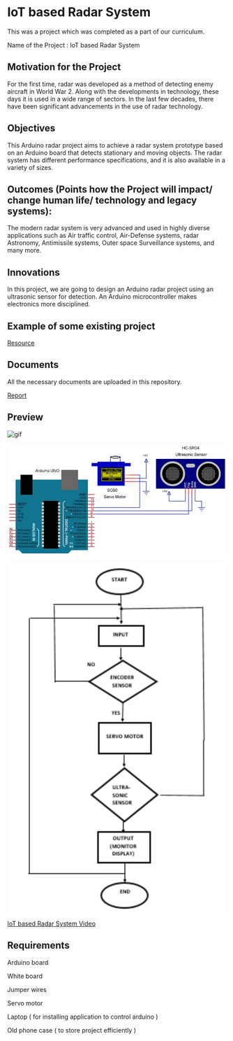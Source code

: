 # IoT based Radar System

This was a project which was completed as a part of our curriculum.

Name  of the Project : IoT based Radar System

## Motivation for the Project
For the first time, radar was developed as a method of detecting enemy aircraft in World War 2. Along with the developments in technology, these days it is used in a wide range of sectors. In the last few decades, there have been significant advancements in the use of radar technology.

## Objectives
This Arduino radar project aims to achieve a radar system prototype based on an Arduino board that detects stationary and moving objects. The radar system has different performance specifications, and it is also available in a variety of sizes.

## Outcomes (Points how the Project will impact/ change human life/ technology and legacy systems):
The modern radar system is very advanced and used in highly diverse applications such as Air traffic control, Air-Defense systems, radar Astronomy, Antimissile systems, Outer space Surveillance systems, and many more.

## Innovations
In this project, we are going to design an Arduino radar project using an ultrasonic sensor for detection. An Arduino microcontroller makes electronics more disciplined.


## Example of some existing project
[Resource](https://3ciencias.com/wp-content/uploads/2019/01/Art_14-1.pdf)

## Documents

All the necessary documents are uploaded in this repository.

[Report](./Report.pdf)

## Preview 

![gif](iotgit.gif)

![Circuit](./Arduino-Radar-Project-Circuit-Diagram.jpg)  

![Flow](./Arduino-Radar-Project-Flow-Diagram.png)

[IoT based Radar System Video](https://drive.google.com/file/d/1rqGPB2suCzLHHxwBhHoQkKM_3F2CGYiG/view?usp=sharing)

## Requirements
Arduino board

White board

Jumper wires

Servo motor

Laptop ( for installing application to control arduino )

Old phone case ( to store project efficiently )

